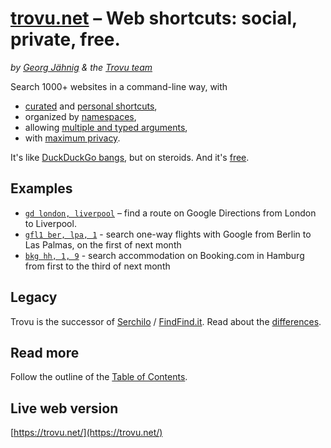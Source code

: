 # [trovu.net](https://trovu.net/) – Web shortcuts: social, private, free.

_by [Georg Jähnig](https://github.com/georgjaehnig/) & the [Trovu team](https://github.com/orgs/trovu/teams/editors)_

Search 1000+ websites in a command-line way, with

-   [curated](https://trovu.net/docs/editors/) and [personal shortcuts](https://trovu.net/docs/users/advanced/),
-   organized by [namespaces](https://trovu.net/docs/shortcuts/namespaces/),
-   allowing [multiple and typed arguments](https://trovu.net/docs/shortcuts/url/),
-   with [maximum privacy](https://trovu.net/docs/privacy/).

It's like [DuckDuckGo bangs](https://duckduckgo.com/bangs), but on steroids. And it's [free](https://github.com/trovu/trovu/blob/master/LICENSE).

## Examples

-   [`gd london, liverpool`](https://trovu.net/process/index.html#query=gd+london%2Cliverpool) – find a route on Google Directions from London to Liverpool.
-   [`gfl1 ber, lpa, 1`](https://trovu.net/process/index.html#query=gfl1+ber%2Clpa%2C1) - search one-way flights with Google from Berlin to Las Palmas, on the first of next month
-   [`bkg hh, 1, 9`](https://trovu.net/process/index.html#country=de&language=en&query=bkg+hh%2C1%2C3) - search accommodation on Booking.com in Hamburg from first to the third of next month

## Legacy

Trovu is the successor of [Serchilo](https://github.com/georgjaehnig/serchilo-drupal) / [FindFind.it](https://www.findfind.it/). Read about the [differences](https://trovu.net/docs/legacy/differences/).

## Read more

Follow the outline of the [Table of Contents](https://trovu.net/docs/).

## Live web version

[https://trovu.net/](https://trovu.net/)
